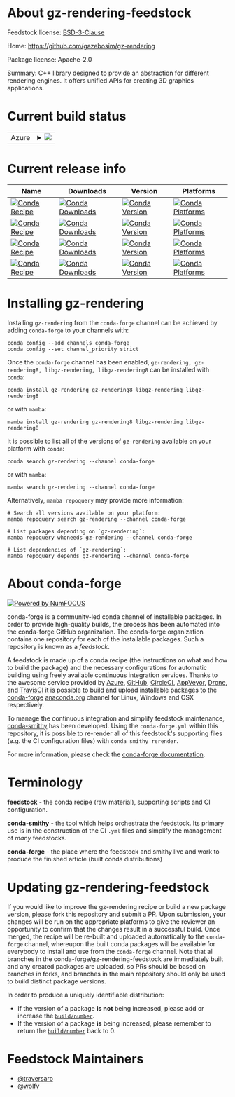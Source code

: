 About gz-rendering-feedstock
============================

Feedstock license: [BSD-3-Clause](https://github.com/conda-forge/gz-rendering-feedstock/blob/main/LICENSE.txt)

Home: https://github.com/gazebosim/gz-rendering

Package license: Apache-2.0

Summary: C++ library designed to provide an abstraction for different rendering engines. It offers unified APIs for creating 3D graphics applications.

Current build status
====================


<table>
    
  <tr>
    <td>Azure</td>
    <td>
      <details>
        <summary>
          <a href="https://dev.azure.com/conda-forge/feedstock-builds/_build/latest?definitionId=17631&branchName=main">
            <img src="https://dev.azure.com/conda-forge/feedstock-builds/_apis/build/status/gz-rendering-feedstock?branchName=main">
          </a>
        </summary>
        <table>
          <thead><tr><th>Variant</th><th>Status</th></tr></thead>
          <tbody><tr>
              <td>linux_64</td>
              <td>
                <a href="https://dev.azure.com/conda-forge/feedstock-builds/_build/latest?definitionId=17631&branchName=main">
                  <img src="https://dev.azure.com/conda-forge/feedstock-builds/_apis/build/status/gz-rendering-feedstock?branchName=main&jobName=linux&configuration=linux%20linux_64_" alt="variant">
                </a>
              </td>
            </tr><tr>
              <td>linux_aarch64</td>
              <td>
                <a href="https://dev.azure.com/conda-forge/feedstock-builds/_build/latest?definitionId=17631&branchName=main">
                  <img src="https://dev.azure.com/conda-forge/feedstock-builds/_apis/build/status/gz-rendering-feedstock?branchName=main&jobName=linux&configuration=linux%20linux_aarch64_" alt="variant">
                </a>
              </td>
            </tr><tr>
              <td>linux_ppc64le</td>
              <td>
                <a href="https://dev.azure.com/conda-forge/feedstock-builds/_build/latest?definitionId=17631&branchName=main">
                  <img src="https://dev.azure.com/conda-forge/feedstock-builds/_apis/build/status/gz-rendering-feedstock?branchName=main&jobName=linux&configuration=linux%20linux_ppc64le_" alt="variant">
                </a>
              </td>
            </tr><tr>
              <td>osx_64</td>
              <td>
                <a href="https://dev.azure.com/conda-forge/feedstock-builds/_build/latest?definitionId=17631&branchName=main">
                  <img src="https://dev.azure.com/conda-forge/feedstock-builds/_apis/build/status/gz-rendering-feedstock?branchName=main&jobName=osx&configuration=osx%20osx_64_" alt="variant">
                </a>
              </td>
            </tr><tr>
              <td>osx_arm64</td>
              <td>
                <a href="https://dev.azure.com/conda-forge/feedstock-builds/_build/latest?definitionId=17631&branchName=main">
                  <img src="https://dev.azure.com/conda-forge/feedstock-builds/_apis/build/status/gz-rendering-feedstock?branchName=main&jobName=osx&configuration=osx%20osx_arm64_" alt="variant">
                </a>
              </td>
            </tr><tr>
              <td>win_64</td>
              <td>
                <a href="https://dev.azure.com/conda-forge/feedstock-builds/_build/latest?definitionId=17631&branchName=main">
                  <img src="https://dev.azure.com/conda-forge/feedstock-builds/_apis/build/status/gz-rendering-feedstock?branchName=main&jobName=win&configuration=win%20win_64_" alt="variant">
                </a>
              </td>
            </tr>
          </tbody>
        </table>
      </details>
    </td>
  </tr>
</table>

Current release info
====================

| Name | Downloads | Version | Platforms |
| --- | --- | --- | --- |
| [![Conda Recipe](https://img.shields.io/badge/recipe-gz--rendering-green.svg)](https://anaconda.org/conda-forge/gz-rendering) | [![Conda Downloads](https://img.shields.io/conda/dn/conda-forge/gz-rendering.svg)](https://anaconda.org/conda-forge/gz-rendering) | [![Conda Version](https://img.shields.io/conda/vn/conda-forge/gz-rendering.svg)](https://anaconda.org/conda-forge/gz-rendering) | [![Conda Platforms](https://img.shields.io/conda/pn/conda-forge/gz-rendering.svg)](https://anaconda.org/conda-forge/gz-rendering) |
| [![Conda Recipe](https://img.shields.io/badge/recipe-gz--rendering8-green.svg)](https://anaconda.org/conda-forge/gz-rendering8) | [![Conda Downloads](https://img.shields.io/conda/dn/conda-forge/gz-rendering8.svg)](https://anaconda.org/conda-forge/gz-rendering8) | [![Conda Version](https://img.shields.io/conda/vn/conda-forge/gz-rendering8.svg)](https://anaconda.org/conda-forge/gz-rendering8) | [![Conda Platforms](https://img.shields.io/conda/pn/conda-forge/gz-rendering8.svg)](https://anaconda.org/conda-forge/gz-rendering8) |
| [![Conda Recipe](https://img.shields.io/badge/recipe-libgz--rendering-green.svg)](https://anaconda.org/conda-forge/libgz-rendering) | [![Conda Downloads](https://img.shields.io/conda/dn/conda-forge/libgz-rendering.svg)](https://anaconda.org/conda-forge/libgz-rendering) | [![Conda Version](https://img.shields.io/conda/vn/conda-forge/libgz-rendering.svg)](https://anaconda.org/conda-forge/libgz-rendering) | [![Conda Platforms](https://img.shields.io/conda/pn/conda-forge/libgz-rendering.svg)](https://anaconda.org/conda-forge/libgz-rendering) |
| [![Conda Recipe](https://img.shields.io/badge/recipe-libgz--rendering8-green.svg)](https://anaconda.org/conda-forge/libgz-rendering8) | [![Conda Downloads](https://img.shields.io/conda/dn/conda-forge/libgz-rendering8.svg)](https://anaconda.org/conda-forge/libgz-rendering8) | [![Conda Version](https://img.shields.io/conda/vn/conda-forge/libgz-rendering8.svg)](https://anaconda.org/conda-forge/libgz-rendering8) | [![Conda Platforms](https://img.shields.io/conda/pn/conda-forge/libgz-rendering8.svg)](https://anaconda.org/conda-forge/libgz-rendering8) |

Installing gz-rendering
=======================

Installing `gz-rendering` from the `conda-forge` channel can be achieved by adding `conda-forge` to your channels with:

```
conda config --add channels conda-forge
conda config --set channel_priority strict
```

Once the `conda-forge` channel has been enabled, `gz-rendering, gz-rendering8, libgz-rendering, libgz-rendering8` can be installed with `conda`:

```
conda install gz-rendering gz-rendering8 libgz-rendering libgz-rendering8
```

or with `mamba`:

```
mamba install gz-rendering gz-rendering8 libgz-rendering libgz-rendering8
```

It is possible to list all of the versions of `gz-rendering` available on your platform with `conda`:

```
conda search gz-rendering --channel conda-forge
```

or with `mamba`:

```
mamba search gz-rendering --channel conda-forge
```

Alternatively, `mamba repoquery` may provide more information:

```
# Search all versions available on your platform:
mamba repoquery search gz-rendering --channel conda-forge

# List packages depending on `gz-rendering`:
mamba repoquery whoneeds gz-rendering --channel conda-forge

# List dependencies of `gz-rendering`:
mamba repoquery depends gz-rendering --channel conda-forge
```


About conda-forge
=================

[![Powered by
NumFOCUS](https://img.shields.io/badge/powered%20by-NumFOCUS-orange.svg?style=flat&colorA=E1523D&colorB=007D8A)](https://numfocus.org)

conda-forge is a community-led conda channel of installable packages.
In order to provide high-quality builds, the process has been automated into the
conda-forge GitHub organization. The conda-forge organization contains one repository
for each of the installable packages. Such a repository is known as a *feedstock*.

A feedstock is made up of a conda recipe (the instructions on what and how to build
the package) and the necessary configurations for automatic building using freely
available continuous integration services. Thanks to the awesome service provided by
[Azure](https://azure.microsoft.com/en-us/services/devops/), [GitHub](https://github.com/),
[CircleCI](https://circleci.com/), [AppVeyor](https://www.appveyor.com/),
[Drone](https://cloud.drone.io/welcome), and [TravisCI](https://travis-ci.com/)
it is possible to build and upload installable packages to the
[conda-forge](https://anaconda.org/conda-forge) [anaconda.org](https://anaconda.org/)
channel for Linux, Windows and OSX respectively.

To manage the continuous integration and simplify feedstock maintenance,
[conda-smithy](https://github.com/conda-forge/conda-smithy) has been developed.
Using the ``conda-forge.yml`` within this repository, it is possible to re-render all of
this feedstock's supporting files (e.g. the CI configuration files) with ``conda smithy rerender``.

For more information, please check the [conda-forge documentation](https://conda-forge.org/docs/).

Terminology
===========

**feedstock** - the conda recipe (raw material), supporting scripts and CI configuration.

**conda-smithy** - the tool which helps orchestrate the feedstock.
                   Its primary use is in the construction of the CI ``.yml`` files
                   and simplify the management of *many* feedstocks.

**conda-forge** - the place where the feedstock and smithy live and work to
                  produce the finished article (built conda distributions)


Updating gz-rendering-feedstock
===============================

If you would like to improve the gz-rendering recipe or build a new
package version, please fork this repository and submit a PR. Upon submission,
your changes will be run on the appropriate platforms to give the reviewer an
opportunity to confirm that the changes result in a successful build. Once
merged, the recipe will be re-built and uploaded automatically to the
`conda-forge` channel, whereupon the built conda packages will be available for
everybody to install and use from the `conda-forge` channel.
Note that all branches in the conda-forge/gz-rendering-feedstock are
immediately built and any created packages are uploaded, so PRs should be based
on branches in forks, and branches in the main repository should only be used to
build distinct package versions.

In order to produce a uniquely identifiable distribution:
 * If the version of a package **is not** being increased, please add or increase
   the [``build/number``](https://docs.conda.io/projects/conda-build/en/latest/resources/define-metadata.html#build-number-and-string).
 * If the version of a package **is** being increased, please remember to return
   the [``build/number``](https://docs.conda.io/projects/conda-build/en/latest/resources/define-metadata.html#build-number-and-string)
   back to 0.

Feedstock Maintainers
=====================

* [@traversaro](https://github.com/traversaro/)
* [@wolfv](https://github.com/wolfv/)

